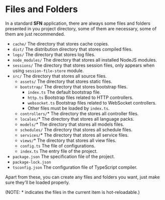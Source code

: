 <!-- title: Structure; order: 2 -->
# Files and Folders

In a standard **SFN** application, there are always some files and folders 
presented in you project directory, some of them are necessary, some of them are 
just recommended.

- `cache/` The directory that stores cache copies.
- `dist/` The distribution directory that stores compiled files.
- `logs/` The directory that stores log files.
- `node_modules/` The directory that stores all installed NodeJS modules.
- `sessions/` The directory that stores session files, only appears when using 
    `session-file-store` module.
- `src/` The directory that stores all source files.
    - `assets/` The directory that stores static files.
    - `bootstrap/` The directory that stores bootstrap files.
        - `index.ts` The default bootstrap file.
        - `http.ts` Bootstrap files related to HTTP controllers.
        - `websocket.ts` Bootstrap files related to WebSocket controllers.
        - Other files must be loaded by `index.ts`.
    - `controllers/`* The directory the stores all controller files.
    - `locales/`* The directory that stores all language packs.
    - `models/`* The directory that stores all models files.
    - `schedules/` The directory that stores all schedule files.
    - `services/`* The directory that stores all service files.
    - `views/`* The directory that stores all view files.
    - `config.ts` The file of configurations.
    - `index.ts` The entry file of the project.
- `package.json` The specification file of the project.
- `package-lock.json`
- `tsconfig.json` The configuration file of TypeScript compiler.

Apart from these, you can create any files and folders you want, just make 
sure they'll be loaded properly.

(NOTE: * indicates the files in the current item is hot-reloadable.)